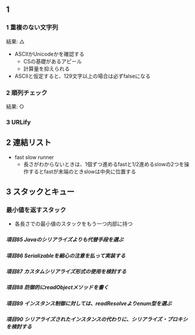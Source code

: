 ## 1
### 1 重複のない文字列
結果: △

- ASCIIかUnicodeかを確認する
  - CSの基礎があるアピール
  - 計算量を抑えられる
- ASCIIと仮定すると、129文字以上の場合は必ずfalseになる

### 2 順列チェック
結果: ○

### 3 URLify

## 2 連結リスト
- fast slow runner
  - 長さがわからないときは、1個ずつ進めるfastと1/2進めるslowの2つを操作するとfastが末端のときslowは中央に位置する

## 3 スタックとキュー
### 最小値を返すスタック
- 各長さでの最小値のスタックをもう一つ内部に持つ

### 

##### 項目85 Javaのシリアライズよりも代替手段を選ぶ
##### 項目86 Serializableを細心の注意を払って実装する
##### 項目87 カスタムシリアライズ形式の使用を検討する
##### 項目88 防御的にreadObjectメソッドを書く
##### 項目89 インスタンス制御に対しては、readResolveよりenum型を選ぶ
##### 項目90 シリアライズされたインスタンスの代わりに、シリアライズ・プロキシを検討する


